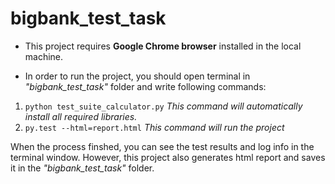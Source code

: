 # bigbank_test_task

* This project requires **Google Chrome browser** installed in the local machine.

* In order to run the project, you should open terminal in *"bigbank_test_task"* folder and write following commands:

1. `python test_suite_calculator.py` *This command will automatically install all required libraries.* 
2. `py.test --html=report.html` *This command will run the project*

When the process finshed, you can see the test results and log info in the terminal window. However, this project also generates html report and saves it in the *"bigbank_test_task"* folder. 
